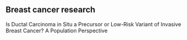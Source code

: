 ## Breast cancer research
Is Ductal Carcinoma in Situ a Precursor or Low-Risk Variant of Invasive Breast Cancer?
A Population Perspective
